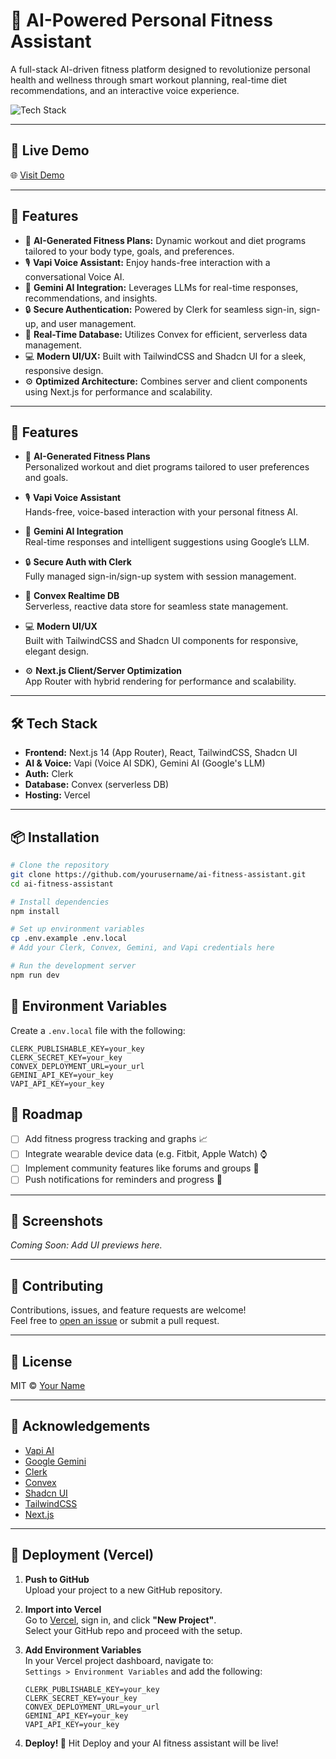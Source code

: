 # 🤖 AI-Powered Personal Fitness Assistant

A full-stack AI-driven fitness platform designed to revolutionize personal health and wellness through smart workout planning, real-time diet recommendations, and an interactive voice experience.

![Tech Stack](https://img.shields.io/badge/Tech%20Stack-Next.js%20%7C%20React%20%7C%20TailwindCSS%20%7C%20Vapi%20%7C%20Gemini%20AI%20%7C%20Clerk%20%7C%20Convex-blue)

---

## 🔗 Live Demo

🌐 [Visit Demo](https://your-vercel-app.vercel.app)

---

## 🌟 Features

- 🚀 **AI-Generated Fitness Plans:** Dynamic workout and diet programs tailored to your body type, goals, and preferences.
- 🎙️ **Vapi Voice Assistant:** Enjoy hands-free interaction with a conversational Voice AI.
- 🧠 **Gemini AI Integration:** Leverages LLMs for real-time responses, recommendations, and insights.
- 🔒 **Secure Authentication:** Powered by Clerk for seamless sign-in, sign-up, and user management.
- 💾 **Real-Time Database:** Utilizes Convex for efficient, serverless data management.
- 💻 **Modern UI/UX:** Built with TailwindCSS and Shadcn UI for a sleek, responsive design.
- ⚙️ **Optimized Architecture:** Combines server and client components using Next.js for performance and scalability.

---

## 🌟 Features

- 🚀 **AI-Generated Fitness Plans**  
  Personalized workout and diet programs tailored to user preferences and goals.

- 🎙️ **Vapi Voice Assistant**  
  Hands-free, voice-based interaction with your personal fitness AI.

- 🧠 **Gemini AI Integration**  
  Real-time responses and intelligent suggestions using Google’s LLM.

- 🔒 **Secure Auth with Clerk**  
  Fully managed sign-in/sign-up system with session management.

- 💾 **Convex Realtime DB**  
  Serverless, reactive data store for seamless state management.

- 💻 **Modern UI/UX**  
  Built with TailwindCSS and Shadcn UI components for responsive, elegant design.

- ⚙️ **Next.js Client/Server Optimization**  
  App Router with hybrid rendering for performance and scalability.

---

## 🛠️ Tech Stack

- **Frontend:** Next.js 14 (App Router), React, TailwindCSS, Shadcn UI
- **AI & Voice:** Vapi (Voice AI SDK), Gemini AI (Google's LLM)
- **Auth:** Clerk
- **Database:** Convex (serverless DB)
- **Hosting:** Vercel

---

## 📦 Installation

```bash
# Clone the repository
git clone https://github.com/yourusername/ai-fitness-assistant.git
cd ai-fitness-assistant

# Install dependencies
npm install

# Set up environment variables
cp .env.example .env.local
# Add your Clerk, Convex, Gemini, and Vapi credentials here

# Run the development server
npm run dev
```
## 🔐 Environment Variables

Create a `.env.local` file with the following:

```env
CLERK_PUBLISHABLE_KEY=your_key
CLERK_SECRET_KEY=your_key
CONVEX_DEPLOYMENT_URL=your_url
GEMINI_API_KEY=your_key
VAPI_API_KEY=your_key
```
## 🚧 Roadmap

- [ ] Add fitness progress tracking and graphs 📈  
- [ ] Integrate wearable device data (e.g. Fitbit, Apple Watch) ⌚  
- [ ] Implement community features like forums and groups 👥  
- [ ] Push notifications for reminders and progress 🔔  

---

## 📸 Screenshots

_Coming Soon: Add UI previews here._

---

## 🤝 Contributing

Contributions, issues, and feature requests are welcome!  
Feel free to [open an issue](https://github.com/yourusername/ai-fitness-assistant/issues) or submit a pull request.

---

## 📄 License

MIT © [Your Name](https://github.com/yourusername)

---

## 🙌 Acknowledgements

- [Vapi AI](https://www.vapi.ai/)  
- [Google Gemini](https://deepmind.google/technologies/gemini/)  
- [Clerk](https://clerk.dev/)  
- [Convex](https://www.convex.dev/)  
- [Shadcn UI](https://ui.shadcn.com/)  
- [TailwindCSS](https://tailwindcss.com/)  
- [Next.js](https://nextjs.org/)  

---

## 🚀 Deployment (Vercel)

1. **Push to GitHub**  
   Upload your project to a new GitHub repository.

2. **Import into Vercel**  
   Go to [Vercel](https://vercel.com/), sign in, and click **"New Project"**.  
   Select your GitHub repo and proceed with the setup.

3. **Add Environment Variables**  
   In your Vercel project dashboard, navigate to:  
   `Settings > Environment Variables` and add the following:

   ```env
   CLERK_PUBLISHABLE_KEY=your_key
   CLERK_SECRET_KEY=your_key
   CONVEX_DEPLOYMENT_URL=your_url
   GEMINI_API_KEY=your_key
   VAPI_API_KEY=your_key
   ```
4. **Deploy! 🚀**
  Hit Deploy and your AI fitness assistant will be live!

